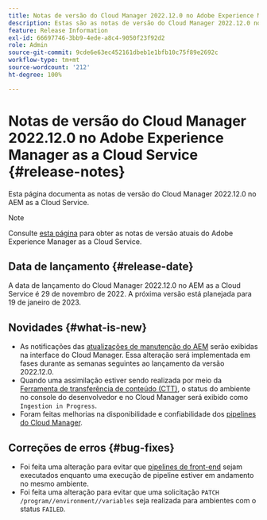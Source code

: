 ```yaml
---
title: Notas de versão do Cloud Manager 2022.12.0 no Adobe Experience Manager as a Cloud Service
description: Estas são as notas de versão do Cloud Manager 2022.12.0 no AEM as a Cloud Service.
feature: Release Information
exl-id: 66697746-3bb9-4ede-a8c4-9050f23f92d2
role: Admin
source-git-commit: 9cde6e63ec452161dbeb1e1bfb10c75f89e2692c
workflow-type: tm+mt
source-wordcount: '212'
ht-degree: 100%

---
```


# Notas de versão do Cloud Manager 2022.12.0 no Adobe Experience Manager as a Cloud Service {#release-notes}

Esta página documenta as notas de versão do Cloud Manager 2022.12.0 no AEM as a Cloud Service.

>[!NOTE]
>
>Consulte [esta página](/help/release-notes/release-notes-cloud/release-notes-current.md) para obter as notas de versão atuais do Adobe Experience Manager as a Cloud Service.

## Data de lançamento {#release-date}

A data de lançamento do Cloud Manager 2022.12.0 no AEM as a Cloud Service é 29 de novembro de 2022. A próxima versão está planejada para 19 de janeiro de 2023.

## Novidades {#what-is-new}

* As notificações das [atualizações de manutenção do AEM](/help/overview/what-is-new-and-different.md#aem-updates) serão exibidas na interface do Cloud Manager. Essa alteração será implementada em fases durante as semanas seguintes ao lançamento da versão 2022.12.0.
* Quando uma assimilação estiver sendo realizada por meio da [Ferramenta de transferência de conteúdo (CTT)](/help/journey-migration/content-transfer-tool/using-content-transfer-tool/overview-content-transfer-tool.md), o status do ambiente no console do desenvolvedor e no Cloud Manager será exibido como `Ingestion in Progress`.
* Foram feitas melhorias na disponibilidade e confiabilidade dos [pipelines do Cloud Manager](/help/implementing/cloud-manager/configuring-pipelines/introduction-ci-cd-pipelines.md).

## Correções de erros {#bug-fixes}

* Foi feita uma alteração para evitar que [pipelines de front-end](/help/implementing/cloud-manager/configuring-pipelines/introduction-ci-cd-pipelines.md#front-end) sejam executados enquanto uma execução de pipeline estiver em andamento no mesmo ambiente.
* Foi feita uma alteração para evitar que uma solicitação `PATCH /program//environment//variables` seja realizada para ambientes com o status `FAILED`.
